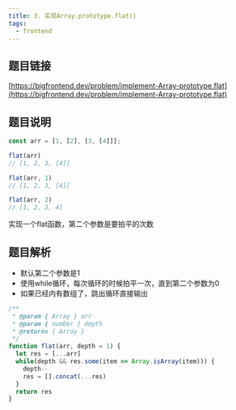 ```yaml
---
title: 3. 实现Array.prototype.flat()
tags: 
  - frontend
---
```


## 题目链接

[https://bigfrontend.dev/problem/implement-Array-prototype.flat](https://bigfrontend.dev/problem/implement-Array-prototype.flat)

## 题目说明

```js
const arr = [1, [2], [3, [4]]];

flat(arr)
// [1, 2, 3, [4]]

flat(arr, 1)
// [1, 2, 3, [4]]

flat(arr, 2)
// [1, 2, 3, 4]
```
实现一个flat函数，第二个参数是要拍平的次数


## 题目解析

- 默认第二个参数是1
- 使用while循环，每次循环的时候拍平一次，直到第二个参数为0
- 如果已经内有数组了，跳出循环直接输出

```js
/**
 * @param { Array } arr
 * @param { number } depth
 * @returns { Array }
 */
function flat(arr, depth = 1) {
  let res = [...arr]
  while(depth && res.some(item => Array.isArray(item))) {
    depth--
    res = [].concat(...res)
  }
  return res
}
```
